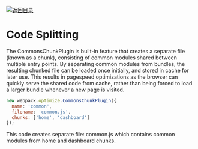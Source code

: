 [![返回目录](https://parg.co/U0y)](https://parg.co/UHU)

# Code Splitting

The CommonsChunkPlugin is built-in feature that creates a separate file (known as a chunk), consisting of common modules shared between multiple entry points. By separating common modules from bundles, the resulting chunked file can be loaded once initially, and stored in cache for later use. This results in pagespeed optimizations as the browser can quickly serve the shared code from cache, rather than being forced to load a larger bundle whenever a new page is visited.

```js
new webpack.optimize.CommonsChunkPlugin({
  name: 'common',
  filename: 'common.js',
  chunks: ['home', 'dashboard']
});
```

This code creates separate file: common.js which contains common modules from home and dashboard chunks.
